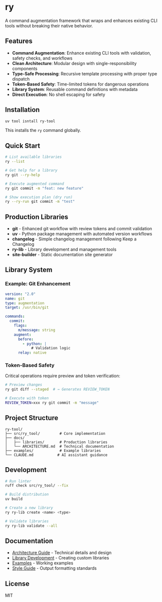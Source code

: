 # ry

A command augmentation framework that wraps and enhances existing CLI tools without breaking their native behavior.

## Features

- **Command Augmentation**: Enhance existing CLI tools with validation, safety checks, and workflows
- **Clean Architecture**: Modular design with single-responsibility components  
- **Type-Safe Processing**: Recursive template processing with proper type dispatch
- **Token-Based Safety**: Time-limited tokens for dangerous operations
- **Library System**: Reusable command definitions with metadata
- **Direct Execution**: No shell escaping for safety

## Installation

```bash
uv tool isntall ry-tool
```

This installs the `ry` command globally.

## Quick Start

```bash
# List available libraries
ry --list

# Get help for a library
ry git --ry-help

# Execute augmented command
ry git commit -m "feat: new feature"

# Show execution plan (dry run)
ry --ry-run git commit -m "test"
```

## Production Libraries

- **git** - Enhanced git workflow with review tokens and commit validation
- **uv** - Python package management with automated version workflows
- **changelog** - Simple changelog management following Keep a Changelog
- **ry-lib** - Library development and management tools
- **site-builder** - Static documentation site generator

## Library System

### Example: Git Enhancement

```yaml
version: "2.0"
name: git
type: augmentation
target: /usr/bin/git

commands:
  commit:
    flags:
      m/message: string
    augment:
      before:
        - python: |
            # Validation logic
      relay: native
```

### Token-Based Safety

Critical operations require preview and token verification:

```bash
# Preview changes
ry git diff --staged  # → Generates REVIEW_TOKEN

# Execute with token
REVIEW_TOKEN=xxx ry git commit -m "message"
```

## Project Structure

```
ry-tool/
├── src/ry_tool/         # Core implementation
├── docs/
│   ├── libraries/       # Production libraries
│   └── ARCHITECTURE.md  # Technical documentation
├── examples/            # Example libraries
└── CLAUDE.md           # AI assistant guidance
```

## Development

```bash
# Run linter
ruff check src/ry_tool/ --fix

# Build distribution
uv build

# Create a new library
ry ry-lib create <name> <type>

# Validate libraries
ry ry-lib validate --all
```

## Documentation

- [Architecture Guide](docs/ARCHITECTURE.md) - Technical details and design
- [Library Development](docs/libraries/ry-lib/README.md) - Creating custom libraries
- [Examples](examples/README.md) - Working examples
- [Style Guide](docs/libraries/OUTPUT_STYLE_GUIDE.md) - Output formatting standards

## License

MIT
